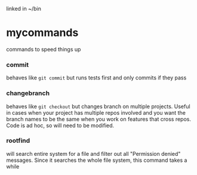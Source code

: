 linked in ~/bin

# mycommands
commands to speed things up

### commit
behaves like `git commit` but runs tests first and only commits if they pass


### changebranch
behaves like `git checkout` but changes branch on multiple projects. Useful in cases when your project has multiple repos involved and you want the branch names to be the same when you work on features that cross repos. Code is ad hoc, so will need to be modified.

### rootfind
will search entire system for a file and filter out all "Permission denied" messages. Since it searches the whole file system, this command takes a while
